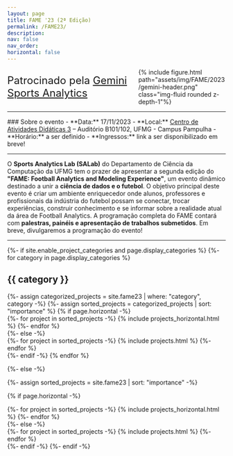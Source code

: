 ```yaml
---
layout: page
title: FAME '23 (2ª Edição)
permalink: /FAME23/
description:
nav: false
nav_order: 
horizontal: false
---
```


<!-- pages/fame23.md -->
<div style="display: flex; justify-content: space-between; align-items: center;">
    <div style="font-size: 24px;">
        Patrocinado pela <a href='https://geminisports.co/'>Gemini Sports Analytics</a>
    </div>
    <div style="width: 40%;">
        {% include figure.html path="assets/img/FAME/2023/gemini-header.png" class="img-fluid rounded z-depth-1"%}
    </div>
</div>
<hr>
### Sobre o evento
- **Data:** 17/11/2023
- **Local:** <a href='https://maps.app.goo.gl/DvN4WFp6hKDvHia36'>Centro de Atividades Didáticas 3</a> – Auditório B101/102, UFMG - Campus Pampulha
- **Horário:** a ser definido
- **Ingressos:** link a ser disponibilizado em breve!
<hr>

O <b>Sports Analytics Lab (SALab)</b> do Departamento de Ciência da Computação da UFMG tem o prazer de apresentar a segunda edição do 
<b>"FAME: Football Analytics and Modeling Experience"</b>, um evento dinâmico destinado a unir a <b>ciência de dados e o futebol</b>. 
O objetivo principal deste evento é criar um ambiente enriquecedor onde alunos, professores e profissionais da indústria do futebol 
possam se conectar, trocar experiências, construir conhecimento e se informar sobre a realidade atual da área de Football Analytics. 
A programação completa do FAME contará com <b>palestras, painéis e apresentação de trabalhos submetidos</b>. Em breve, divulgaremos 
a programação do evento!
<hr>

<div class="projects">
{%- if site.enable_project_categories and page.display_categories %}
  <!-- Display categorized projects -->
  {%- for category in page.display_categories %}
  <h2 class="category">{{ category }}</h2>
  {%- assign categorized_projects = site.fame23 | where: "category", category -%}
  {%- assign sorted_projects = categorized_projects | sort: "importance" %}
  <!-- Generate cards for each project -->
  {% if page.horizontal -%}
  <div class="container">
    <div class="row row-cols-2">
    {%- for project in sorted_projects -%}
      {% include projects_horizontal.html %}
    {%- endfor %}
    </div>
  </div>
  {%- else -%}
  <div class="grid">
    {%- for project in sorted_projects -%}
      {% include projects.html %}
    {%- endfor %}
  </div>
  {%- endif -%}
  {% endfor %}

{%- else -%}
<!-- Display projects without categories -->
  {%- assign sorted_projects = site.fame23 | sort: "importance" -%}
  <!-- Generate cards for each project -->
  {% if page.horizontal -%}
  <div class="container">
    <div class="row row-cols-2">
    {%- for project in sorted_projects -%}
      {% include projects_horizontal.html %}
    {%- endfor %}
    </div>
  </div>
  {%- else -%}
  <div class="grid">
    {%- for project in sorted_projects -%}
      {% include projects.html %}
    {%- endfor %}
  </div>
  {%- endif -%}
{%- endif -%}
</div>